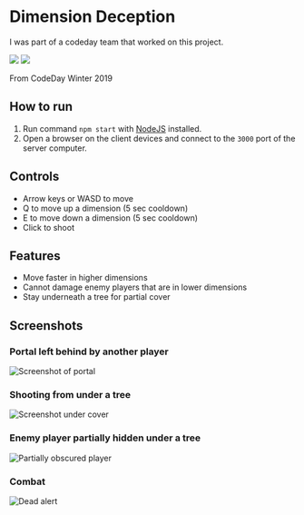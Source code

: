 # Dimension Deception

I was part of a codeday team that worked on this project.

![](https://img.shields.io/github/contributors/Twangybeast/Dimension-Deception.svg) ![](https://img.shields.io/github/license/Twangybeast/Dimension-Deception.svg)

From CodeDay Winter 2019

## How to run
1. Run command `npm start` with [NodeJS](https://nodejs.org) installed.
2. Open a browser on the client devices and connect to the `3000` port of the server computer.

## Controls
- Arrow keys or WASD to move
- Q to move up a dimension (5 sec cooldown)
- E to move down a dimension (5 sec cooldown)
- Click to shoot

## Features
- Move faster in higher dimensions
- Cannot damage enemy players that are in lower dimensions
- Stay underneath a tree for partial cover

## Screenshots

### Portal left behind by another player
![Screenshot of portal](https://user-images.githubusercontent.com/14433542/54558040-eeeeab00-4979-11e9-9e31-03e4bf8d0ed2.png)

### Shooting from under a tree
![Screenshot under cover](https://user-images.githubusercontent.com/14433542/54557972-b64ed180-4979-11e9-979f-9713071416d5.png)

### Enemy player partially hidden under a tree
![Partially obscured player](https://user-images.githubusercontent.com/14433542/54558174-48ef7080-497a-11e9-9721-210dbc48f8d1.png)

### Combat
![Dead alert](https://user-images.githubusercontent.com/14433542/54558219-68869900-497a-11e9-8a66-f24f9e9bdfae.png)
